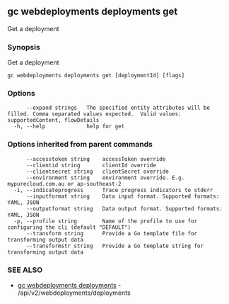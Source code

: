 ## gc webdeployments deployments get

Get a deployment

### Synopsis

Get a deployment

```
gc webdeployments deployments get [deploymentId] [flags]
```

### Options

```
      --expand strings   The specified entity attributes will be filled. Comma separated values expected.  Valid values: supportedContent, flowDetails
  -h, --help             help for get
```

### Options inherited from parent commands

```
      --accesstoken string    accessToken override
      --clientid string       clientId override
      --clientsecret string   clientSecret override
      --environment string    environment override. E.g. mypurecloud.com.au or ap-southeast-2
  -i, --indicateprogress      Trace progress indicators to stderr
      --inputformat string    Data input format. Supported formats: YAML, JSON
      --outputformat string   Data output format. Supported formats: YAML, JSON
  -p, --profile string        Name of the profile to use for configuring the cli (default "DEFAULT")
      --transform string      Provide a Go template file for transforming output data
      --transformstr string   Provide a Go template string for transforming output data
```

### SEE ALSO

* [gc webdeployments deployments](gc_webdeployments_deployments.html)	 - /api/v2/webdeployments/deployments


